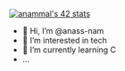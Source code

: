 [![anammal's 42 stats](https://badge.mediaplus.ma/binary/anammal)](https://github.com/oakoudad/badge42)
- 👋 Hi, I’m @anass-nam
- 👀 I’m interested in tech
- 🌱 I’m currently learning C
- ...

<!---
anass-nam/anass-nam is a ✨ special ✨ repository because its `README.md` (this file) appears on your GitHub profile.
You can click the Preview link to take a look at your changes.
--->
